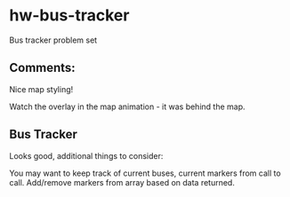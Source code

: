 # hw-bus-tracker
Bus tracker problem set

Comments:
---------

Nice map styling!

Watch the overlay in the map animation - it was behind the map.

Bus Tracker
-------------
Looks good, additional things to consider:

You may want to keep track of current buses, current markers from call to call. Add/remove markers from array based on data returned.
